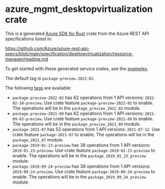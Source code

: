 # azure_mgmt_desktopvirtualization crate

This is a generated [Azure SDK for Rust](https://github.com/Azure/azure-sdk-for-rust) crate from the Azure REST API specifications listed in:

https://github.com/Azure/azure-rest-api-specs/blob/main/specification/desktopvirtualization/resource-manager/readme.md

To get started with these generated service crates, see the [examples](https://github.com/Azure/azure-sdk-for-rust/blob/main/services/README.md#examples).

The default tag is `package-preview-2022-02`.

The following [tags](https://github.com/Azure/azure-sdk-for-rust/blob/main/services/tags.md) are available:

- `package-preview-2022-02` has 62 operations from 1 API versions: `2022-02-10-preview`. Use crate feature `package-preview-2022-02` to enable. The operations will be in the `package_preview_2022_02` module.
- `package-preview-2021-09` has 62 operations from 1 API versions: `2021-09-03-preview`. Use crate feature `package-preview-2021-09` to enable. The operations will be in the `package_preview_2021_09` module.
- `package-2021-07` has 52 operations from 1 API versions: `2021-07-12`. Use crate feature `package-2021-07` to enable. The operations will be in the `package_2021_07` module.
- `package-2019-01-23-preview` has 38 operations from 1 API versions: `2019-01-23-preview`. Use crate feature `package-2019-01-23-preview` to enable. The operations will be in the `package_2019_01_23_preview` module.
- `package-2019-09-24-preview` has 38 operations from 1 API versions: `2019-09-24-preview`. Use crate feature `package-2019-09-24-preview` to enable. The operations will be in the `package_2019_09_24_preview` module.